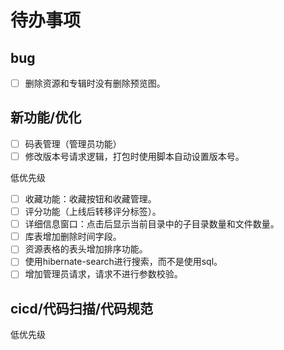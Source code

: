 # 待办事项

## bug

- [ ] 删除资源和专辑时没有删除预览图。

## 新功能/优化

- [ ] 码表管理（管理员功能）
- [ ] 修改版本号请求逻辑，打包时使用脚本自动设置版本号。

低优先级

- [ ] 收藏功能：收藏按钮和收藏管理。
- [ ] 评分功能（上线后转移评分标签）。
- [ ] 详细信息窗口：点击后显示当前目录中的子目录数量和文件数量。
- [ ] 库表增加删除时间字段。
- [ ] 资源表格的表头增加排序功能。
- [ ] 使用hibernate-search进行搜索，而不是使用sql。
- [ ] 增加管理员请求，请求不进行参数校验。

## cicd/代码扫描/代码规范



低优先级
